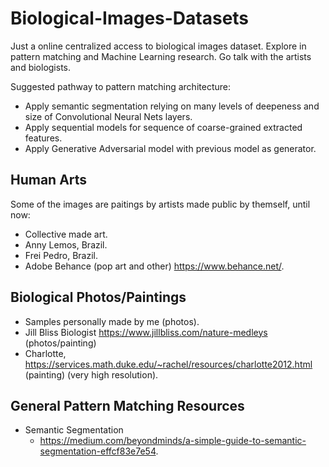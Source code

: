 # Biological-Images-Datasets
Just a online centralized access to biological images dataset. Explore in pattern matching and Machine Learning research. Go talk with the artists and biologists.

Suggested pathway to pattern matching architecture:
- Apply semantic segmentation relying on many levels of deepeness and size of Convolutional Neural Nets layers.
- Apply sequential models for sequence of coarse-grained extracted features.
- Apply Generative Adversarial model with previous model as generator.

## Human Arts

Some of the images are paitings by artists made public by themself, until now:

- Collective made art.
- Anny Lemos, Brazil.
- Frei Pedro, Brazil.
- Adobe Behance (pop art and other) https://www.behance.net/.

## Biological Photos/Paintings

- Samples personally made by me (photos).
- Jill Bliss Biologist https://www.jillbliss.com/nature-medleys (photos/painting)
- Charlotte, https://services.math.duke.edu/~rachel/resources/charlotte2012.html (painting) (very high resolution).

## General Pattern Matching Resources

- Semantic Segmentation
  - https://medium.com/beyondminds/a-simple-guide-to-semantic-segmentation-effcf83e7e54.
